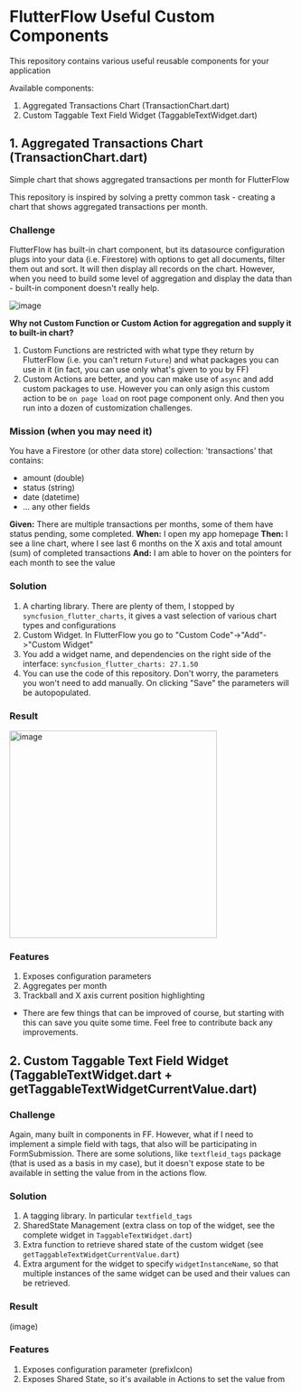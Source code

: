 # FlutterFlow Useful Custom Components

This repository contains various useful reusable components for your application

Available components:
1. Aggregated Transactions Chart (TransactionChart.dart)
2. Custom Taggable Text Field Widget (TaggableTextWidget.dart)

## 1. Aggregated Transactions Chart (TransactionChart.dart)

Simple chart that shows aggregated transactions per month for FlutterFlow

This repository is inspired by solving a pretty common task - creating a chart that shows aggregated transactions per month.

### Challenge

FlutterFlow has built-in chart component, but its datasource configuration plugs into your data (i.e. Firestore) with options to get all documents, filter them out and sort. It will then display all records on the chart. However, when you need to build some level of aggregation and display the data than - built-in component doesn't really help.

![image](https://github.com/user-attachments/assets/8385f73a-fcf2-47af-8285-f9351803e21f)

**Why not Custom Function or Custom Action for aggregation and supply it to built-in chart?**
1. Custom Functions are restricted with what type they return by FlutterFlow (i.e. you can't return `Future`) and what packages you can use in it (in fact, you can use only what's given to you by FF)
2. Custom Actions are better, and you can make use of `async` and add custom packages to use. However you can only asign this custom action to be `on page load` on root page component only. And then you run into a dozen of customization challenges.

### Mission (when you may need it)

You have a Firestore (or other data store) collection: 'transactions' that contains:

- amount (double)
- status (string)
- date (datetime)
- ... any other fields

**Given:** There are multiple transactions per months, some of them have status pending, some completed.
**When:** I open my app homepage
**Then:** I see a line chart, where I see last 6 months on the X axis and total amount (sum) of completed transactions
**And:** I am able to hover on the pointers for each month to see the value

### Solution

1. A charting library. There are plenty of them, I stopped by `syncfusion_flutter_charts`, it gives a vast selection of various chart types and configurations
2. Custom Widget. In FlutterFlow you go to "Custom Code"->"Add"->"Custom Widget"
3. You add a widget name, and dependencies on the right side of the interface: `syncfusion_flutter_charts: 27.1.50`
4. You can use the code of this repository. Don't worry, the parameters you won't need to add manually. On clicking "Save" the parameters will be autopopulated.

### Result

<img width="367" alt="image" src="https://github.com/user-attachments/assets/ae37cb65-b34b-450d-ba94-6d367ee18971">


### Features
1. Exposes configuration parameters
2. Aggregates per month
3. Trackball and X axis current position highlighting

* There are few things that can be improved of course, but starting with this can save you quite some time. Feel free to contribute back any improvements.

## 2. Custom Taggable Text Field Widget (TaggableTextWidget.dart + getTaggableTextWidgetCurrentValue.dart)

### Challenge

Again, many built in components in FF. However, what if I need to implement a simple field with tags, that also will be participating in FormSubmission. 
There are some solutions, like `textfleid_tags` package (that is used as a basis in my case), but it doesn't expose state to be available in setting the value from in the actions flow.

### Solution

1. A tagging library. In particular `textfield_tags`
2. SharedState Management (extra class on top of the widget, see the complete widget in `TaggableTextWidget.dart`)
3. Extra function to retrieve shared state of the custom widget (see `getTaggableTextWidgetCurrentValue.dart`)
4. Extra argument for the widget to specify `widgetInstanceName`, so that multiple instances of the same widget can be used and their values can be retrieved.

### Result

(image)

### Features
1. Exposes configuration parameter (prefixIcon)
2. Exposes Shared State, so it's available in Actions to set the value from